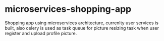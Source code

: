 # microservices-shopping-app
Shopping app using microservices architecture, currenlty user services is built, also celery is used as task queue for picture resizing task when user register and upload profile picture.
